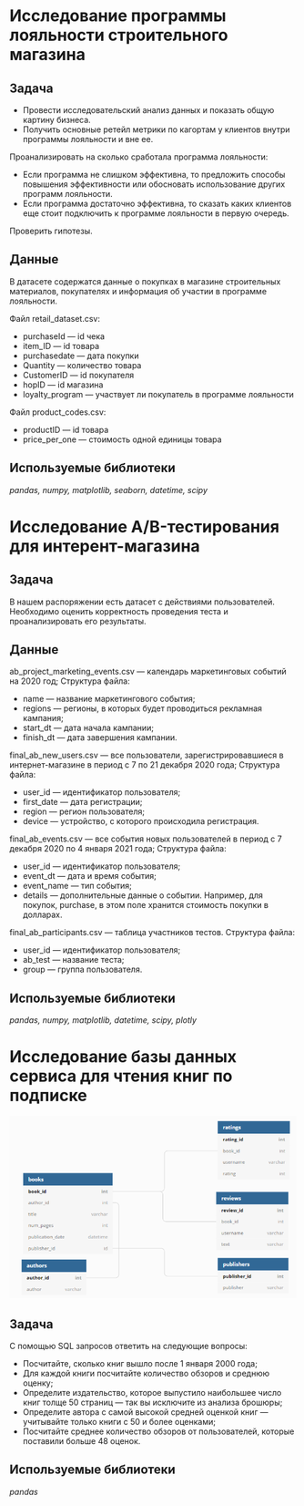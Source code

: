 # Исследование программы лояльности строительного магазина

## Задача

- Провести исследовательский анализ данных и показать общую картину бизнеса.
- Получить основные ретейл метрики по кагортам у клиентов внутри программы лояльности и вне ее.

Проанализировать на сколько сработала программа лояльности:
- Если программа не слишком эффективна, то предложить способы повышения эффективности или обосновать использование других программ лояльности.
- Если программа достаточно эффективна, то сказать каких клиентов еще стоит подключить к программе лояльности в первую очередь.

Проверить гипотезы.

## Данные

В датасете содержатся данные о покупках в магазине строительных материалов, покупателях и информация об участии в программе лояльности.

Файл retail_dataset.csv:
- purchaseId — id чека
- item_ID — id товара
- purchasedate — дата покупки
- Quantity — количество товара
- CustomerID — id покупателя
- hopID — id магазина
- loyalty_program — участвует ли покупатель в программе лояльности

Файл product_codes.csv:
- productID — id товара
- price_per_one — стоимость одной единицы товара

## Используемые библиотеки
*pandas, numpy, matplotlib, seaborn, datetime, scipy*

# Исследование A/B-тестирования для интерент-магазина

## Задача

В нашем распоряжении есть датасет с действиями пользователей. Необходимо оценить корректность проведения теста и проанализировать его результаты.

## Данные

ab_project_marketing_events.csv — календарь маркетинговых событий на 2020 год;
Структура файла:
- name — название маркетингового события;
- regions — регионы, в которых будет проводиться рекламная кампания;
- start_dt — дата начала кампании;
- finish_dt — дата завершения кампании.

final_ab_new_users.csv — все пользователи, зарегистрировавшиеся в интернет-магазине в период с 7 по 21 декабря 2020 года;
Структура файла:
- user_id — идентификатор пользователя;
- first_date — дата регистрации;
- region — регион пользователя;
- device — устройство, с которого происходила регистрация.

final_ab_events.csv — все события новых пользователей в период с 7 декабря 2020 по 4 января 2021 года;
Структура файла:
- user_id — идентификатор пользователя;
- event_dt — дата и время события;
- event_name — тип события;
- details — дополнительные данные о событии. Например, для покупок, purchase, в этом поле хранится стоимость покупки в долларах.

final_ab_participants.csv — таблица участников тестов.
Структура файла:
- user_id — идентификатор пользователя;
- ab_test — название теста;
- group — группа пользователя.

## Используемые библиотеки
*pandas, numpy, matplotlib, datetime, scipy, plotly*

# Исследование базы данных сервиса для чтения книг по подписке

![bd](https://github.com/ArJIG/Yandex/blob/6f0db9e9356482e9953420e12594642a35d74c0e/screen/Image.png)

## Задача

С помощью SQL запросов ответить на следующие вопросы:
- Посчитайте, сколько книг вышло после 1 января 2000 года;
- Для каждой книги посчитайте количество обзоров и среднюю оценку;
- Определите издательство, которое выпустило наибольшее число книг толще 50 страниц — так вы исключите из анализа брошюры;
- Определите автора с самой высокой средней оценкой книг — учитывайте только книги с 50 и более оценками;
- Посчитайте среднее количество обзоров от пользователей, которые поставили больше 48 оценок.

## Используемые библиотеки
*pandas*
